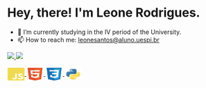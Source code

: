 

<!--
**LeoneRSantos/LeoneRSantos** is a ✨ _special_ ✨ repository because its `README.md` (this file) appears on your GitHub profile.

Here are some ideas to get you started:

- 🔭 I’m currently working on ...
- 🌱 I’m currently learning ...
- 👯 I’m looking to collaborate on ...
- 🤔 I’m looking for help with ...
- 💬 Ask me about ...
- 📫 How to reach me: ...
- 😄 Pronouns: ...
- ⚡ Fun fact: ...




-->
# Hey, there! I'm Leone Rodrigues.
- 🌱 I’m currently studying in the IV period of the University.
-  📫 How to reach me: leonesantos@aluno.uespi.br

<div align="">
  <a href="https://github.com/LeoneRSantos">
  <img height="180em" src="https://github-readme-stats.vercel.app/api?username=LeoneRSantos&show_icons=true&theme=dark&include_all_commits=true&count_private=true"/>
  <img height="180em" src="https://github-readme-stats.vercel.app/api/top-langs/?username=LeoneRSantos&layout=compact&langs_count=7&theme=dark"/>
</div>
  
<div style="display: inline_block"><br>
  <img align="center" alt="Leone-Js" height="30" width="40" src="https://raw.githubusercontent.com/devicons/devicon/master/icons/javascript/javascript-plain.svg">
  <img align="center" alt="Leone-HTML" height="30" width="40" src="https://raw.githubusercontent.com/devicons/devicon/master/icons/html5/html5-original.svg">
  <img align="center" alt="Leone-CSS" height="30" width="40" src="https://raw.githubusercontent.com/devicons/devicon/master/icons/css3/css3-original.svg">
  <img align="center" alt="Leone-Python" height="30" width="40" src="https://raw.githubusercontent.com/devicons/devicon/master/icons/python/python-original.svg">
</div>
